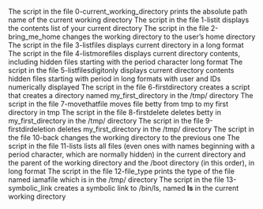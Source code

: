 The script in the file 0-current_working_directory prints the absolute path name of the current working directory
The script in the file 1-listit displays the contents list of your current directory
The script in the file 2-bring_me_home changes the working directory to the user’s home directory
The script in the file 3-listfiles displays current directory in a long format
The script in the file 4-listmorefiles displays current directory contents, including hidden files starting with the period character long format
The script in the file 5-listfilesdigitonly displays current directory contents hidden files starting with period in long formats with user and IDs numerically displayed
The script in the file 6-firstdirectory creates a script that creates a directory named my_first_directory in the /tmp/ directory
The script in the file 7-movethatfile moves file betty from tmp to my first directory in tmp
The script in the file 8-firstdelete deletes betty in my_first_directory in the /tmp/ directory
The script in the file 9-firstdirdeletion deletes my_first_directory in the /tmp/ directory
The script in the file 10-back changes the working directory to the previous one
The script in the file 11-lists lists all files (even ones with names beginning with a period character, which are normally hidden) in the current directory and the parent of the working directory and the /boot directory (in this order), in long format
The script in the file 12-file_type prints the type of the file named iamafile which is in the /tmp/ directory
The script in the file 13-symbolic_link creates a symbolic link to /bin/ls, named __ls__ in the current working directory

